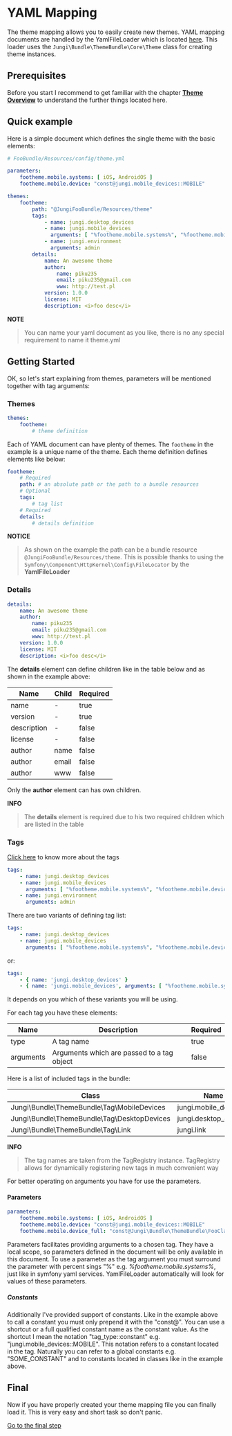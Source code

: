 YAML Mapping
============

The theme mapping allows you to easily create new themes. YAML mapping documents are handled by the YamlFileLoader which
is located [here](https://github.com/piku235/JungiThemeBundle/tree/master/Mapping/Loader/YamlFileLoader.php). This loader
uses the `Jungi\Bundle\ThemeBundle\Core\Theme` class for creating theme instances.

Prerequisites
-------------

Before you start I recommend to get familiar with the chapter [**Theme Overview**](https://github.com/piku235/JungiThemeBundle/tree/master/Resources/doc/theme-overview.md)
to understand the further things located here.

Quick example
-------------

Here is a simple document which defines the single theme with the basic elements:

```yml
# FooBundle/Resources/config/theme.yml

parameters:
    footheme.mobile.systems: [ iOS, AndroidOS ]
    footheme.mobile.device: "const@jungi.mobile_devices::MOBILE"

themes:
    footheme:
        path: "@JungiFooBundle/Resources/theme"
        tags:
            - name: jungi.desktop_devices
            - name: jungi.mobile_devices
              arguments: [ "%footheme.mobile.systems%", "%footheme.mobile.device%" ]
            - name: jungi.environment
              arguments: admin
        details:
            name: An awesome theme
            author:
                name: piku235
                email: piku235@gmail.com
                www: http://test.pl
            version: 1.0.0
            license: MIT
            description: <i>foo desc</i>

```

**NOTE**

> You can name your yaml document as you like, there is no any special requirement to name it theme.yml

Getting Started
---------------

OK, so let's start explaining from themes, parameters will be mentioned together with tag arguments:

### Themes

```yml
themes:
    footheme:
        # theme definition
```

Each of YAML document can have plenty of themes. The `footheme` in the example is a unique name of the theme. Each theme
definition defines elements like below:

```yml
footheme:
    # Required
    path: # an absolute path or the path to a bundle resources
    # Optional
    tags:
        # tag list
    # Required
    details:
        # details definition
```

**NOTICE**

> As shown on the example the path can be a bundle resource `@JungiFooBundle/Resources/theme`. This is possible thanks to
> using the `Symfony\Component\HttpKernel\Config\FileLocator` by the **YamlFileLoader**

### Details

```yml
details:
    name: An awesome theme
    author:
        name: piku235
        email: piku235@gmail.com
        www: http://test.pl
    version: 1.0.0
    license: MIT
    description: <i>foo desc</i>
```

The **details** element can define children like in the table below and as shown in the example above:

Name | Child | Required
---- | ----- | --------
name | - | true
version | - | true
description | - | false
license | - | false
author | name | false
author | email | false
author | www | false

Only the **author** element can has own children.

**INFO**

> The **details** element is required due to his two required children which are listed in the table

### Tags

[Click here](https://github.com/piku235/JungiThemeBundle/blob/master/Resources/doc/theme-tags.md) to know more about the tags

```yml
tags:
    - name: jungi.desktop_devices
    - name: jungi.mobile_devices
      arguments: [ "%footheme.mobile.systems%", "%footheme.mobile.device%" ]
    - name: jungi.environment
      arguments: admin
```

There are two variants of defining tag list:

```yml
tags:
    - name: jungi.desktop_devices
    - name: jungi.mobile_devices
      arguments: [ "%footheme.mobile.systems%", "%footheme.mobile.device%" ]
```

or:

```yml
tags:
    - { name: 'jungi.desktop_devices' }
    - { name: 'jungi.mobile_devices', arguments: [ "%footheme.mobile.systems%", "%footheme.mobile.device%" ] }
```

It depends on you which of these variants you will be using.

For each tag you have these elements:

Name | Description | Required
---- | ----------- | --------
type | A tag name | true
arguments | Arguments which are passed to a tag object | false

Here is a list of included tags in the bundle:

Class | Name
----- | ----
Jungi\Bundle\ThemeBundle\Tag\MobileDevices | jungi.mobile_devices
Jungi\Bundle\ThemeBundle\Tag\DesktopDevices | jungi.desktop_devices
Jungi\Bundle\ThemeBundle\Tag\Link | jungi.link

**INFO**

> The tag names are taken from the TagRegistry instance. TagRegistry allows for dynamically registering new tags in much
> convenient way

For better operating on arguments you have for use the parameters.

#### Parameters

```yml
parameters:
    footheme.mobile.systems: [ iOS, AndroidOS ]
    footheme.mobile.device: "const@jungi.mobile_devices::MOBILE"
    footheme.mobile.device_full: "const@Jungi\Bundle\ThemeBundle\FooClass::MOBILE"
```

Parameters facilitates providing arguments to a chosen tag. They have a local scope, so parameters defined in the document
will be only available in this document. To use a parameter as the tag argument you must surround the parameter with
percent sings "%" e.g. *%footheme.mobile.systems%*, just like in symfony yaml services. YamlFileLoader automatically
will look for values of these parameters.

##### Constants

Additionally I've provided support of constants. Like in the example above to call a constant you must only prepend it
with the "const@". You can use a shortcut or a full qualified constant name as the constant value. As the shortcut I mean
the notation "tag_type::constant" e.g. "jungi.mobile_devices::MOBILE". This notation refers to a constant located in
the tag. Naturally you can refer to a global constants e.g. "SOME_CONSTANT" and to constants located in classes like
in the example above.

Final
-----

Now if you have properly created your theme mapping file you can finally load it. This is very easy and short task so
don't panic.

[Go to the final step](https://github.com/piku235/JungiThemeBundle/tree/master/Resources/doc/loading-theme-mappings.md)
